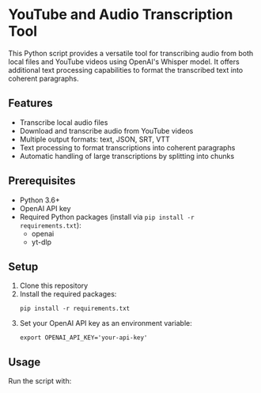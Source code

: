 # YouTube and Audio Transcription Tool

This Python script provides a versatile tool for transcribing audio from both local files and YouTube videos using OpenAI's Whisper model. It offers additional text processing capabilities to format the transcribed text into coherent paragraphs.

## Features

- Transcribe local audio files
- Download and transcribe audio from YouTube videos
- Multiple output formats: text, JSON, SRT, VTT
- Text processing to format transcriptions into coherent paragraphs
- Automatic handling of large transcriptions by splitting into chunks

## Prerequisites

- Python 3.6+
- OpenAI API key
- Required Python packages (install via `pip install -r requirements.txt`):
  - openai
  - yt-dlp

## Setup

1. Clone this repository
2. Install the required packages:
   ```
   pip install -r requirements.txt
   ```
3. Set your OpenAI API key as an environment variable:
   ```
   export OPENAI_API_KEY='your-api-key'
   ```

## Usage

Run the script with:
